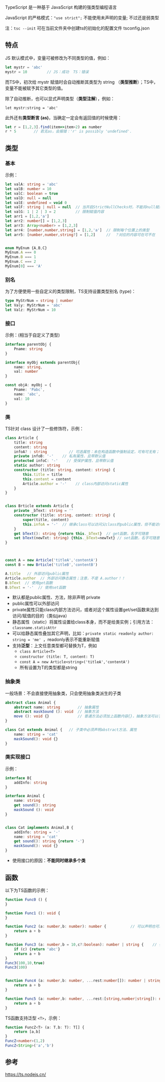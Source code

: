 
TypeScript 是一种基于 JavaScript 构建的强类型编程语言  

JavaScript 的严格模式：```"use strict";``` 不能使用未声明的变量; 不过还是弱类型

注：```tsc --init``` 可在当前文件夹中创建ts的初始化的配置文件 tsconfig.json

## 特点
JS 默认模式中，变量可被修改为不同类型的值，例如：
```js
let mystr = 'abc'
mystr = 10         // JS：成功  TS：错误
```
而TS中，初次给 mystr 赋值时会自动推断其类型为 string （**类型推断**）；TS中，变量不能被赋予其它类型的值。

除了自动推断，也可以显式声明类型（**类型注解**），例如：
```
let mystr:string = 'abc'
```
此外还有**类型断言 (as)**，当确定一定会有返回值的时候使用：
```js
let r = [1,2,3].find(item=>item>2) as number
r * 5        // 若无as，会报错：'r' is possibly 'undefined'.
```

## 类型
### 基本
示例：
```ts
let valA: string = 'abc'
let valB: number = 10
let valC: boolean = true
let valD: null = null
let valE: undefined = void 0
let valF: string | null = null  // 当开启StrictNullChecks时，不能将null赋给其他类型（或class的属性）
let valG: 1 | 2 | 3 = 2         // 限制赋值内容
let arr1 = [1,2,'a'] 
let arr2: number[] = [1,2,3]
let arr3: Array<number> = [1,2,3]
let arr4: [number,number,string] = [1,2,'a']  // 限制每个位置上的类型
let arr5: [number,number,string?] = [1,2]     //  ？对应的内容可在可不在


enum MyEnum {A,B,C}
MyEnum.A === 0
MyEnum.B === 1
MyEnum.C === 2
MyEnum[0] === 'A'
```
### 别名
为了方便使用一些自定义的类型限制，TS支持设置类型别名 (type)：
```ts
type MyStrNum = string | number 
let Valy: MyStrNum = 'abc'
let Valz: MyStrNum = 10
```
### 接口
示例：(相当于自定义了类型)
```ts
interface parentObj {
    Pname: string
}

interface myObj extends parentObj{
    name: string,
    val: number
}

const objA: myObj = {
    Pname: 'Pabc',
    name: 'abc',
    val: 10
}
```

### 类
TS针对 class 设计了一些修饰符，示例：

```ts
class Article {
    title: string
    content: string
    infoA? : string          // 可选属性：未在构造函数中强制设定，可有可无有；不加?的话就不是可选属性，默认为undefined (null)
    private infoB: '-'    // 私有属性、且带默认值
    protected infoC: '-'    // 受保护属性、且带默认值
    static author: string
    constructor (title: string, content: string) {
        this.title = title
        this.content = content
        Article.author = '-'    // class内部访问static属性
    }
}


class Brticle extends Article {
    private _bText: string = ''
    constructor (title: string, content: string) {
        super(title, content)
        this.infoA = '-'  // 继承class可以访问父class的public属性，但不能访问父class的private/protected属性：不能 this.infoC = 'cannot visit'
    } 
    get bText(): string {return this._bText}  // get函数，名字可随意
    set bText(newTxt: string) {this._bText=newTxt} // set函数，名字可随意
}



const A = new Article('titleA','contentA')
const B = new Brticle('titleB','contentB')

A.title   // 外部访问public属性
Article.author  // 外部访问静态属性；注意，不是 A.author！！ 
B.bText  // 使用get函数
B.bText = '-'  // 使用set函数
```

* 默认都是public属性、方法，除非声明 private
* public属性可以外部访问
* private属性只能class内部方法访问，或者对这个属性设置get/set函数来达到访问/赋值的目的（类似java）
* 静态属性（static）将属性设置给class本身，而不是给类实例；引用方法：```classname.staticAttr```
* 可以给静态属性叠加其它声明，比如：```private static readonly author: string = 'me' ```，readonly表示不能重新赋值
* 支持**泛型**：上文任意类型都可替换为T，例如 
    - ```class Article<T>```
    - ```constructor (title: T, content: T)```
    - ```const A = new Article<string>('titleA','contentA')```
    - 所有设置为T的类型都是string


### 抽象类
一般场景：不会直接使用抽象类，只会使用抽象类派生的子类
```ts
abstract class Animal {
    abstract name: string        // 抽象属性
    abstract maskSound (): void  // 抽象方法
    move (): void {}             // 普通方法必须加上函数内容{}，抽象方法可以子类中再设置
}

class Cat extends Animal {   // 子类中必须声明abstract方法、属性
    name: string = 'cat'
    maskSound(): void {}      
}
```

### 类实现接口
示例：
```ts
interface B{
    addInfo: string
}

interface Animal {
    name: string
    get sound(): string
    maskSound (): void
}


class Cat implements Animal,B {
    addInfo: string = '-'
    name: string = 'cat'
    get sound(): string {return '-'}
    maskSound(): void {}
}
```
* 使用接口的原因：**不能同时继承多个类**


## 函数
以下为TS函数的示例：
```ts
function Func0 () {
}

function Func1 (): void {     
}

function Func2 (a: number,b: number): number {           // 可以声明也可以不声明返回值类型  
    return a + b
}

function Func3 (a: number,b = 10,c?:boolean): number | string {    // 引用时 b,c 都可以不输入; b有默认值
    if (c) {return 'abc'}                         
    return a + b
}
Func3(100,10,true)
Func3(100)


function Func4 (a: number,b: number, ...rest:number[]): number | string {   // rest 数目不确定的时候只能声明一种类型的了。。
    return a + b
}

function Func5 (a: number,b: number, ...rest:[string,number|string]): number {    // rest 数目确定的时候依次限制，不过这样意义不大？
    return a + b
}
```
 
TS函数支持泛型 ```<T>```，示例：
```ts
function FuncZ<T> (a: T,b: T): T[] {   
    return [a,b]
}
FuncZ<number>(1,2)
FuncZ<String>('a','b')
```


## 参考
https://ts.nodejs.cn/


